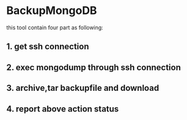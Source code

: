# BackupMongoDB
this tool contain four part as following:

## 1. get ssh connection

## 2. exec mongodump through ssh connection

## 3. archive,tar backupfile and download

## 4. report above action status

